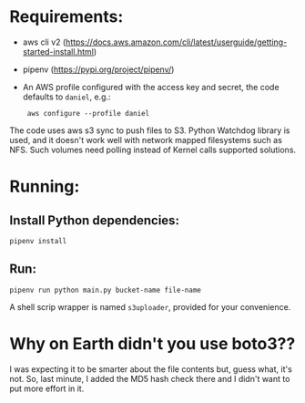 # Requirements:
 - aws cli v2 (https://docs.aws.amazon.com/cli/latest/userguide/getting-started-install.html)
 - pipenv (https://pypi.org/project/pipenv/)
 - An AWS profile configured with the access key and secret, the code defaults to `daniel`, e.g.:

   ``` aws configure --profile daniel```

The code uses aws s3 sync to push files to S3. Python Watchdog library is used, and it doesn't work well with network
mapped filesystems such as NFS. Such volumes need polling instead of Kernel calls supported solutions.

# Running:
## Install Python dependencies:
```
pipenv install
```

## Run:
```
pipenv run python main.py bucket-name file-name
```

A shell scrip wrapper is named `s3uploader`, provided for your convenience.

# Why on Earth didn't you use boto3??
I was expecting it to be smarter about the file contents but, guess what,
it's not. So, last minute, I added the MD5 hash check there and I didn't want to put more effort in it.